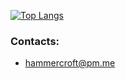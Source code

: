 [![Top Langs](https://github-readme-stats.vercel.app/api/top-langs/?username=hammercrxft)](https://github.com/anuraghazra/github-readme-stats)

### Contacts:
  - hammercroft@pm.me
